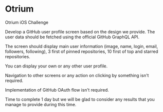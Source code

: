 # Otrium
Otrium iOS Challenge

Develop a GitHub user profile screen based on the design we provide. 
The user data should be fetched using the official GitHub GraphQL API.

The screen should display main user information (image, name, login, email, followers, following), 3 first of pinned repositories, 10 first of top and starred repositories.

You can display your own or any other user profile.

Navigation to other screens or any action on clicking by something isn't required. 

Implementation of GitHub OAuth flow isn't required.

Time to complete 1 day but we will be glad to consider any results that you manage to provide during this time.
